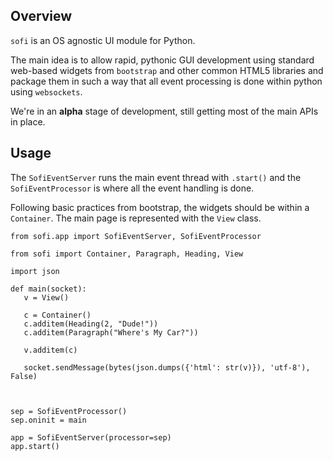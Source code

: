 ## Overview
`sofi` is an OS agnostic UI module for Python.

The main idea is to allow rapid, pythonic GUI development using standard web-based widgets from `bootstrap` and
other common HTML5 libraries and package them in such a way that all event processing is done within python using
`websockets`.

We're in an **alpha** stage of development, still getting most of the main APIs in place.

## Usage
The `SofiEventServer` runs the main event thread with `.start()` and the `SofiEventProcessor` is where all the event
handling is done.

Following basic practices from bootstrap, the widgets should be within a `Container`. The main page is represented with
the `View` class.

```
from sofi.app import SofiEventServer, SofiEventProcessor

from sofi import Container, Paragraph, Heading, View

import json

def main(socket):
   v = View()

   c = Container()
   c.additem(Heading(2, "Dude!"))
   c.additem(Paragraph("Where's My Car?"))

   v.additem(c)

   socket.sendMessage(bytes(json.dumps({'html': str(v)}), 'utf-8'), False)



sep = SofiEventProcessor()
sep.oninit = main

app = SofiEventServer(processor=sep)
app.start()
```
